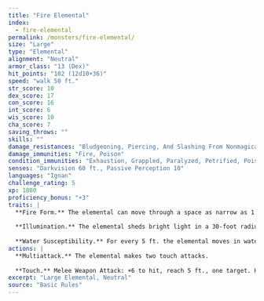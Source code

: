 ```yaml
---
title: "Fire Elemental"
index:
  - fire-elemental
permalink: /monsters/fire-elemental/
size: "Large"
type: "Elemental"
alignment: "Neutral"
armor_class: "13 (Dex)"
hit_points: "102 (12d10+36)"
speed: "walk 50 ft."
str_score: 10
dex_score: 17
con_score: 16
int_score: 6
wis_score: 10
cha_score: 7
saving_throws: ""
skills: ""
damage_resistances: "Bludgeoning, Piercing, And Slashing From Nonmagical Weapons"
damage_immunities: "Fire, Poison"
condition_immunities: "Exhaustion, Grappled, Paralyzed, Petrified, Poisoned, Prone, Restrained, Unconscious"
senses: "Darkvision 60 ft., Passive Perception 10"
languages: "Ignan"
challenge_rating: 5
xp: 1800
proficiency_bonus: "+3"
traits: |
  **Fire Form.** The elemental can move through a space as narrow as 1 inch wide without squeezing. A creature that touches the elemental or hits it with a melee attack while within 5 ft. of it takes 5 (1d10) fire damage. In addition, the elemental can enter a hostile creature's space and stop there. The first time it enters a creature's space on a turn, that creature takes 5 (1d10) fire damage and catches fire; until someone takes an action to douse the fire, the creature takes 5 (1d10) fire damage at the start of each of its turns.
  
  **Illumination.** The elemental sheds bright light in a 30-foot radius and dim light in an additional 30 ft..
  
  **Water Susceptibility.** For every 5 ft. the elemental moves in water, or for every gallon of water splashed on it, it takes 1 cold damage.
actions: |
  **Multiattack.** The elemental makes two touch attacks.
  
  **Touch.** Melee Weapon Attack: +6 to hit, reach 5 ft., one target. Hit: 10 (2d6 + 3) fire damage. If the target is a creature or a flammable object, it ignites. Until a creature takes an action to douse the fire, the target takes 5 (1d10) fire damage at the start of each of its turns.  
excerpt: "Large Elemental, Neutral"
source: "Basic Rules"
---
```

